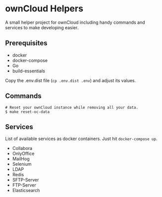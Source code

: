 # ownCloud Helpers

A small helper project for ownCloud including handy commands and services to make developing easier.

## Prerequisites

* docker
* docker-compose
* Go
* build-essentials

Copy the .env.dist file (`cp .env.dist .env`) and adjust its values.

## Commands

```
# Reset your ownCloud instance while removing all your data.
$ make reset-oc-data
```

## Services

List of available services as docker containers. Just hit `docker-compose up`.

* Collabora
* OnlyOffice
* MailHog
* Selenium
* LDAP
* Redis
* SFTP-Server
* FTP-Server
* Elasticsearch
